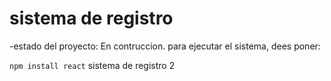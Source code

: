 <h1> sistema de registro</h1>
-estado del proyecto: En contruccion.
para ejecutar el sistema, dees poner:

``npm install react``
sistema de registro 2
